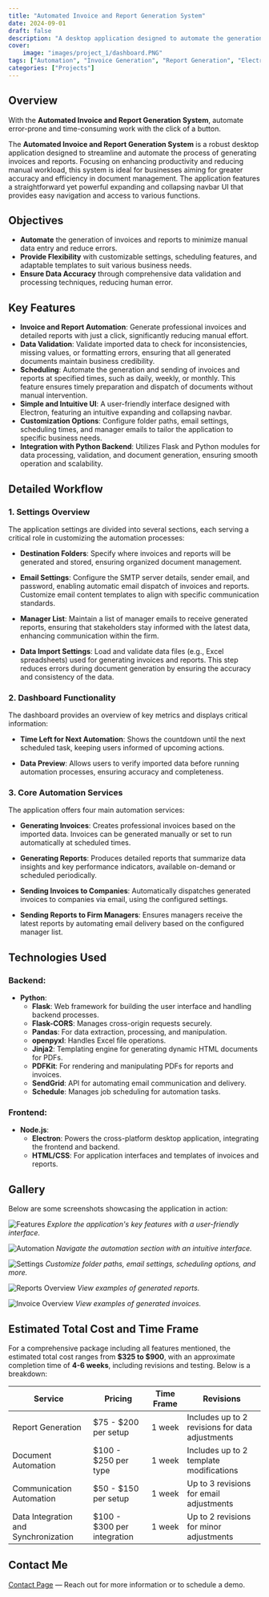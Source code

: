 ```yaml
---
title: "Automated Invoice and Report Generation System"
date: 2024-09-01
draft: false
description: "A desktop application designed to automate the generation of invoices and reports with a user-friendly interface and advanced automation features."
cover:
    image: "images/project_1/dashboard.PNG"
tags: ["Automation", "Invoice Generation", "Report Generation", "Electron", "Python", "Flask"]
categories: ["Projects"]
---
```


## Overview

With the **Automated Invoice and Report Generation System**, automate error-prone and time-consuming work with the click of a button.

The **Automated Invoice and Report Generation System** is a robust desktop application designed to streamline and automate the process of generating invoices and reports. Focusing on enhancing productivity and reducing manual workload, this system is ideal for businesses aiming for greater accuracy and efficiency in document management. The application features a straightforward yet powerful expanding and collapsing navbar UI that provides easy navigation and access to various functions.

## Objectives

- **Automate** the generation of invoices and reports to minimize manual data entry and reduce errors.
- **Provide Flexibility** with customizable settings, scheduling features, and adaptable templates to suit various business needs.
- **Ensure Data Accuracy** through comprehensive data validation and processing techniques, reducing human error.

## Key Features

- **Invoice and Report Automation**: Generate professional invoices and detailed reports with just a click, significantly reducing manual effort.
- **Data Validation**: Validate imported data to check for inconsistencies, missing values, or formatting errors, ensuring that all generated documents maintain business credibility.
- **Scheduling**: Automate the generation and sending of invoices and reports at specified times, such as daily, weekly, or monthly. This feature ensures timely preparation and dispatch of documents without manual intervention.
- **Simple and Intuitive UI**: A user-friendly interface designed with Electron, featuring an intuitive expanding and collapsing navbar.
- **Customization Options**: Configure folder paths, email settings, scheduling times, and manager emails to tailor the application to specific business needs.
- **Integration with Python Backend**: Utilizes Flask and Python modules for data processing, validation, and document generation, ensuring smooth operation and scalability.

## Detailed Workflow

### 1. **Settings Overview**

The application settings are divided into several sections, each serving a critical role in customizing the automation processes:

- **Destination Folders**: Specify where invoices and reports will be generated and stored, ensuring organized document management.
  
- **Email Settings**: Configure the SMTP server details, sender email, and password, enabling automatic email dispatch of invoices and reports. Customize email content templates to align with specific communication standards.

- **Manager List**: Maintain a list of manager emails to receive generated reports, ensuring that stakeholders stay informed with the latest data, enhancing communication within the firm.

- **Data Import Settings**: Load and validate data files (e.g., Excel spreadsheets) used for generating invoices and reports. This step reduces errors during document generation by ensuring the accuracy and consistency of the data.

### 2. **Dashboard Functionality**

The dashboard provides an overview of key metrics and displays critical information:

- **Time Left for Next Automation**: Shows the countdown until the next scheduled task, keeping users informed of upcoming actions.
  
- **Data Preview**: Allows users to verify imported data before running automation processes, ensuring accuracy and completeness.

### 3. **Core Automation Services**

The application offers four main automation services:

- **Generating Invoices**: Creates professional invoices based on the imported data. Invoices can be generated manually or set to run automatically at scheduled times.
  
- **Generating Reports**: Produces detailed reports that summarize data insights and key performance indicators, available on-demand or scheduled periodically.

- **Sending Invoices to Companies**: Automatically dispatches generated invoices to companies via email, using the configured settings.

- **Sending Reports to Firm Managers**: Ensures managers receive the latest reports by automating email delivery based on the configured manager list.

## Technologies Used

### Backend:
- **Python**:
  - **Flask**: Web framework for building the user interface and handling backend processes.
  - **Flask-CORS**: Manages cross-origin requests securely.
  - **Pandas**: For data extraction, processing, and manipulation.
  - **openpyxl**: Handles Excel file operations.
  - **Jinja2**: Templating engine for generating dynamic HTML documents for PDFs.
  - **PDFKit**: For rendering and manipulating PDFs for reports and invoices.
  - **SendGrid**: API for automating email communication and delivery.
  - **Schedule**: Manages job scheduling for automation tasks.

### Frontend:
- **Node.js**:
  - **Electron**: Powers the cross-platform desktop application, integrating the frontend and backend.
  - **HTML/CSS**: For application interfaces and templates of invoices and reports.

## Gallery

Below are some screenshots showcasing the application in action:

![Features](/images/project_1/features.PNG)
*Explore the application's key features with a user-friendly interface.*

![Automation](/images/project_1/automations.PNG)
*Navigate the automation section with an intuitive interface.*

![Settings](/images/project_1/settings.PNG)
*Customize folder paths, email settings, scheduling options, and more.*

![Reports Overview](/images/project_1/report_example.PNG)
*View examples of generated reports.*

![Invoice Overview](/images/project_1/invoice_example.PNG)
*View examples of generated invoices.*

## Estimated Total Cost and Time Frame

For a comprehensive package including all features mentioned, the estimated total cost ranges from **$325 to $900**, with an approximate completion time of **4-6 weeks**, including revisions and testing. Below is a breakdown:

| Service                            | Pricing                  | Time Frame | Revisions                                      |
|------------------------------------|--------------------------|------------|------------------------------------------------|
| Report Generation                  | $75 - $200 per setup     | 1 week     | Includes up to 2 revisions for data adjustments|
| Document Automation                | $100 - $250 per type     | 1 week     | Includes up to 2 template modifications        |
| Communication Automation           | $50 - $150 per setup     | 1 week     | Up to 3 revisions for email adjustments        |
| Data Integration and Synchronization| $100 - $300 per integration | 1 week  | Up to 2 revisions for minor adjustments        |

## Contact Me

[Contact Page](../../contact) — Reach out for more information or to schedule a demo.
